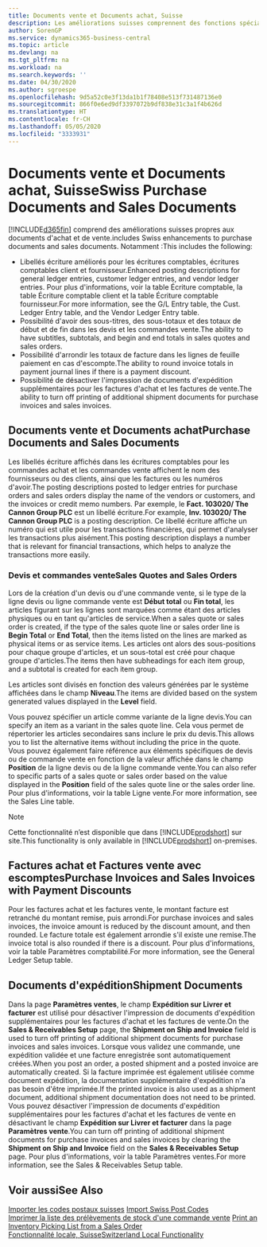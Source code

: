 ```yaml
---
title: Documents vente et Documents achat, Suisse
description: Les améliorations suisses comprennent des fonctions spéciales propres aux documents d'achat et de vente.
author: SorenGP
ms.service: dynamics365-business-central
ms.topic: article
ms.devlang: na
ms.tgt_pltfrm: na
ms.workload: na
ms.search.keywords: ''
ms.date: 04/30/2020
ms.author: sgroespe
ms.openlocfilehash: 9d5a52c0e3f13da1b1f78408e513f731487136e0
ms.sourcegitcommit: 866f0e6ed9df3397072b9df838e31c3a1f4b626d
ms.translationtype: HT
ms.contentlocale: fr-CH
ms.lasthandoff: 05/05/2020
ms.locfileid: "3333931"
---
```

# <a name="swiss-purchase-documents-and-sales-documents"></a><span data-ttu-id="04306-103">Documents vente et Documents achat, Suisse</span><span class="sxs-lookup"><span data-stu-id="04306-103">Swiss Purchase Documents and Sales Documents</span></span>
[!INCLUDE[d365fin](../../includes/d365fin_md.md)] <span data-ttu-id="04306-104">comprend des améliorations suisses propres aux documents d'achat et de vente.</span><span class="sxs-lookup"><span data-stu-id="04306-104">includes Swiss enhancements to purchase documents and sales documents.</span></span> <span data-ttu-id="04306-105">Notamment :</span><span class="sxs-lookup"><span data-stu-id="04306-105">This includes the following:</span></span>  

- <span data-ttu-id="04306-106">Libellés écriture améliorés pour les écritures comptables, écritures comptables client et fournisseur.</span><span class="sxs-lookup"><span data-stu-id="04306-106">Enhanced posting descriptions for general ledger entries, customer ledger entries, and vendor ledger entries.</span></span> <span data-ttu-id="04306-107">Pour plus d'informations, voir la table Écriture comptable, la table Écriture comptable client et la table Écriture comptable fournisseur.</span><span class="sxs-lookup"><span data-stu-id="04306-107">For more information, see the G/L Entry table, the Cust. Ledger Entry table, and the Vendor Ledger Entry table.</span></span>  
- <span data-ttu-id="04306-108">Possibilité d'avoir des sous-titres, des sous-totaux et des totaux de début et de fin dans les devis et les commandes vente.</span><span class="sxs-lookup"><span data-stu-id="04306-108">The ability to have subtitles, subtotals, and begin and end totals in sales quotes and sales orders.</span></span>  
- <span data-ttu-id="04306-109">Possibilité d'arrondir les totaux de facture dans les lignes de feuille paiement en cas d'escompte.</span><span class="sxs-lookup"><span data-stu-id="04306-109">The ability to round invoice totals in payment journal lines if there is a payment discount.</span></span>  
- <span data-ttu-id="04306-110">Possibilité de désactiver l'impression de documents d'expédition supplémentaires pour les factures d'achat et les factures de vente.</span><span class="sxs-lookup"><span data-stu-id="04306-110">The ability to turn off printing of additional shipment documents for purchase invoices and sales invoices.</span></span>  

## <a name="purchase-documents-and-sales-documents"></a><span data-ttu-id="04306-111">Documents vente et Documents achat</span><span class="sxs-lookup"><span data-stu-id="04306-111">Purchase Documents and Sales Documents</span></span>  
<span data-ttu-id="04306-112">Les libellés écriture affichés dans les écritures comptables pour les commandes achat et les commandes vente affichent le nom des fournisseurs ou des clients, ainsi que les factures ou les numéros d'avoir.</span><span class="sxs-lookup"><span data-stu-id="04306-112">The posting descriptions posted to ledger entries for purchase orders and sales orders display the name of the vendors or customers, and the invoices or credit memo numbers.</span></span> <span data-ttu-id="04306-113">Par exemple, le **Fact. 103020/ The Cannon Group PLC** est un libellé écriture.</span><span class="sxs-lookup"><span data-stu-id="04306-113">For example, **Inv. 103020/ The Cannon Group PLC** is a posting description.</span></span> <span data-ttu-id="04306-114">Ce libellé écriture affiche un numéro qui est utile pour les transactions financières, qui permet d'analyser les transactions plus aisément.</span><span class="sxs-lookup"><span data-stu-id="04306-114">This posting description displays a number that is relevant for financial transactions, which helps to analyze the transactions more easily.</span></span>  

### <a name="sales-quotes-and-sales-orders"></a><span data-ttu-id="04306-115">Devis et commandes vente</span><span class="sxs-lookup"><span data-stu-id="04306-115">Sales Quotes and Sales Orders</span></span>  
<span data-ttu-id="04306-116">Lors de la création d'un devis ou d'une commande vente, si le type de la ligne devis ou ligne commande vente est **Début total** ou **Fin total**, les articles figurant sur les lignes sont marquées comme étant des articles physiques ou en tant qu'articles de service.</span><span class="sxs-lookup"><span data-stu-id="04306-116">When a sales quote or sales order is created, if the type of the sales quote line or sales order line is **Begin Total** or **End Total**, then the items listed on the lines are marked as physical items or as service items.</span></span> <span data-ttu-id="04306-117">Les articles ont alors des sous-positions pour chaque groupe d'articles, et un sous-total est créé pour chaque groupe d'articles.</span><span class="sxs-lookup"><span data-stu-id="04306-117">The items then have subheadings for each item group, and a subtotal is created for each item group.</span></span>  

<span data-ttu-id="04306-118">Les articles sont divisés en fonction des valeurs générées par le système affichées dans le champ **Niveau**.</span><span class="sxs-lookup"><span data-stu-id="04306-118">The items are divided based on the system generated values displayed in the **Level** field.</span></span>  

<span data-ttu-id="04306-119">Vous pouvez spécifier un article comme variante de la ligne devis.</span><span class="sxs-lookup"><span data-stu-id="04306-119">You can specify an item as a variant in the sales quote line.</span></span> <span data-ttu-id="04306-120">Cela vous permet de répertorier les articles secondaires sans inclure le prix du devis.</span><span class="sxs-lookup"><span data-stu-id="04306-120">This allows you to list the alternative items without including the price in the quote.</span></span> <span data-ttu-id="04306-121">Vous pouvez également faire référence aux éléments spécifiques de devis ou de commande vente en fonction de la valeur affichée dans le champ **Position** de la ligne devis ou de la ligne commande vente.</span><span class="sxs-lookup"><span data-stu-id="04306-121">You can also refer to specific parts of a sales quote or sales order based on the value displayed in the **Position** field of the sales quote line or the sales order line.</span></span> <span data-ttu-id="04306-122">Pour plus d'informations, voir la table Ligne vente.</span><span class="sxs-lookup"><span data-stu-id="04306-122">For more information, see the Sales Line table.</span></span>  

> [!NOTE]
> <span data-ttu-id="04306-123">Cette fonctionnalité n’est disponible que dans [!INCLUDE[prodshort](../../includes/prodshort.md)] sur site.</span><span class="sxs-lookup"><span data-stu-id="04306-123">This functionality is only available in [!INCLUDE[prodshort](../../includes/prodshort.md)] on-premises.</span></span>

## <a name="purchase-invoices-and-sales-invoices-with-payment-discounts"></a><span data-ttu-id="04306-124">Factures achat et Factures vente avec escomptes</span><span class="sxs-lookup"><span data-stu-id="04306-124">Purchase Invoices and Sales Invoices with Payment Discounts</span></span>  
<span data-ttu-id="04306-125">Pour les factures achat et les factures vente, le montant facture est retranché du montant remise, puis arrondi.</span><span class="sxs-lookup"><span data-stu-id="04306-125">For purchase invoices and sales invoices, the invoice amount is reduced by the discount amount, and then rounded.</span></span> <span data-ttu-id="04306-126">Le facture totale est également arrondie s'il existe une remise.</span><span class="sxs-lookup"><span data-stu-id="04306-126">The invoice total is also rounded if there is a discount.</span></span> <span data-ttu-id="04306-127">Pour plus d'informations, voir la table Paramètres comptabilité.</span><span class="sxs-lookup"><span data-stu-id="04306-127">For more information, see the General Ledger Setup table.</span></span>  

## <a name="shipment-documents"></a><span data-ttu-id="04306-128">Documents d'expédition</span><span class="sxs-lookup"><span data-stu-id="04306-128">Shipment Documents</span></span>  
<span data-ttu-id="04306-129">Dans la page **Paramètres ventes**, le champ **Expédition sur Livrer et facturer** est utilisé pour désactiver l'impression de documents d'expédition supplémentaires pour les factures d'achat et les factures de vente.</span><span class="sxs-lookup"><span data-stu-id="04306-129">On the **Sales & Receivables Setup** page, the **Shipment on Ship and Invoice** field is used to turn off printing of additional shipment documents for purchase invoices and sales invoices.</span></span> <span data-ttu-id="04306-130">Lorsque vous validez une commande, une expédition validée et une facture enregistrée sont automatiquement créées.</span><span class="sxs-lookup"><span data-stu-id="04306-130">When you post an order, a posted shipment and a posted invoice are automatically created.</span></span> <span data-ttu-id="04306-131">Si la facture imprimée est également utilisée comme document expédition, la documentation supplémentaire d'expédition n'a pas besoin d'être imprimée.</span><span class="sxs-lookup"><span data-stu-id="04306-131">If the printed invoice is also used as a shipment document, additional shipment documentation does not need to be printed.</span></span> <span data-ttu-id="04306-132">Vous pouvez désactiver l'impression de documents d'expédition supplémentaires pour les factures d'achat et les factures de vente en désactivant le champ **Expédition sur Livrer et facturer** dans la page **Paramètres vente**.</span><span class="sxs-lookup"><span data-stu-id="04306-132">You can turn off printing of additional shipment documents for purchase invoices and sales invoices by clearing the **Shipment on Ship and Invoice** field on the **Sales & Receivables Setup** page.</span></span> <span data-ttu-id="04306-133">Pour plus d'informations, voir la table Paramètres ventes.</span><span class="sxs-lookup"><span data-stu-id="04306-133">For more information, see the Sales & Receivables Setup table.</span></span>  

## <a name="see-also"></a><span data-ttu-id="04306-134">Voir aussi</span><span class="sxs-lookup"><span data-stu-id="04306-134">See Also</span></span>  
 <span data-ttu-id="04306-135">[Importer les codes postaux suisses](how-to-import-swiss-post-codes.md) </span><span class="sxs-lookup"><span data-stu-id="04306-135">[Import Swiss Post Codes](how-to-import-swiss-post-codes.md) </span></span>  
 <span data-ttu-id="04306-136">[Imprimer la liste des prélèvements de stock d'une commande vente](how-to-print-an-inventory-picking-list-from-a-sales-order.md) </span><span class="sxs-lookup"><span data-stu-id="04306-136">[Print an Inventory Picking List from a Sales Order](how-to-print-an-inventory-picking-list-from-a-sales-order.md) </span></span>  
 [<span data-ttu-id="04306-137">Fonctionnalité locale, Suisse</span><span class="sxs-lookup"><span data-stu-id="04306-137">Switzerland Local Functionality</span></span>](switzerland-local-functionality.md)
